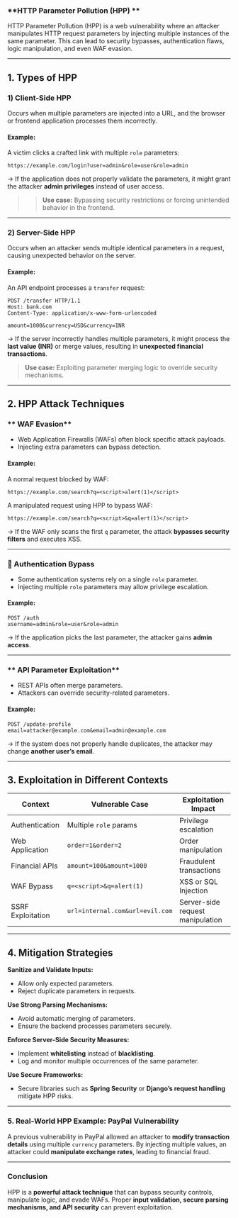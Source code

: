 ### **HTTP Parameter Pollution (HPP) ** 
HTTP Parameter Pollution (HPP) is a web vulnerability where an attacker manipulates HTTP request parameters by injecting multiple instances of the same parameter. This can lead to security bypasses, authentication flaws, logic manipulation, and even WAF evasion.  

---

## **1. Types of HPP**  

### **1️) Client-Side HPP**  
Occurs when multiple parameters are injected into a URL, and the browser or frontend application processes them incorrectly.  

#### **Example:**  
A victim clicks a crafted link with multiple `role` parameters:  
```
https://example.com/login?user=admin&role=user&role=admin
```
-> If the application does not properly validate the parameters, it might grant the attacker **admin privileges** instead of user access.  

 >>**Use case:** Bypassing security restrictions or forcing unintended behavior in the frontend.

---

### **2️) Server-Side HPP**  
Occurs when an attacker sends multiple identical parameters in a request, causing unexpected behavior on the server.  

#### **Example:**  
An API endpoint processes a `transfer` request:  
```
POST /transfer HTTP/1.1  
Host: bank.com  
Content-Type: application/x-www-form-urlencoded  

amount=1000&currency=USD&currency=INR
```
-> If the server incorrectly handles multiple parameters, it might process the **last value (INR)** or merge values, resulting in **unexpected financial transactions**.  

 >**Use case:** Exploiting parameter merging logic to override security mechanisms.

---

## **2. HPP Attack Techniques**  

### ** WAF Evasion**
- Web Application Firewalls (WAFs) often block specific attack payloads.
- Injecting extra parameters can bypass detection.  

#### **Example:**  
A normal request blocked by WAF:
```
https://example.com/search?q=<script>alert(1)</script>
```
A manipulated request using HPP to bypass WAF:
```
https://example.com/search?q=<script>&q=alert(1)</script>
```
-> If the WAF only scans the first `q` parameter, the attack **bypasses security filters** and executes XSS.  

---

### **🔹 Authentication Bypass**
- Some authentication systems rely on a single `role` parameter.
- Injecting multiple `role` parameters may allow privilege escalation.  

#### **Example:**  
```
POST /auth  
username=admin&role=user&role=admin
```
-> If the application picks the last parameter, the attacker gains **admin access**.

---

### ** API Parameter Exploitation**
- REST APIs often merge parameters.
- Attackers can override security-related parameters.  

#### **Example:**  
```
POST /update-profile  
email=attacker@example.com&email=admin@example.com
```
-> If the system does not properly handle duplicates, the attacker may change **another user’s email**.

---

## **3. Exploitation in Different Contexts**  

| **Context**         | **Vulnerable Case** | **Exploitation Impact** |
|----------------------|---------------------|-------------------------|
| Authentication       | Multiple `role` params | Privilege escalation |
| Web Application      | `order=1&order=2` | Order manipulation |
| Financial APIs       | `amount=100&amount=1000` | Fraudulent transactions |
| WAF Bypass          | `q=<script>&q=alert(1)` | XSS or SQL Injection |
| SSRF Exploitation   | `url=internal.com&url=evil.com` | Server-side request manipulation |

---

## **4. Mitigation Strategies**  

 **Sanitize and Validate Inputs:**  
- Allow only expected parameters.  
- Reject duplicate parameters in requests.  

 **Use Strong Parsing Mechanisms:**  
- Avoid automatic merging of parameters.  
- Ensure the backend processes parameters securely.  

 **Enforce Server-Side Security Measures:**  
- Implement **whitelisting** instead of **blacklisting**.  
- Log and monitor multiple occurrences of the same parameter.  

 **Use Secure Frameworks:**  
- Secure libraries such as **Spring Security** or **Django’s request handling** mitigate HPP risks.  

---

### **5. Real-World HPP Example: PayPal Vulnerability**  
A previous vulnerability in PayPal allowed an attacker to **modify transaction details** using multiple `currency` parameters. By injecting multiple values, an attacker could **manipulate exchange rates**, leading to financial fraud.  

---

### **Conclusion**  
HPP is a **powerful attack technique** that can bypass security controls, manipulate logic, and evade WAFs. Proper **input validation, secure parsing mechanisms, and API security** can prevent exploitation.  
